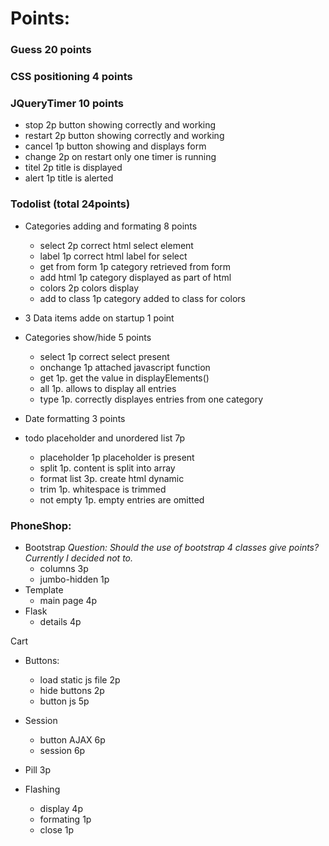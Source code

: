 # Points:
### Guess 20 points

### CSS positioning 4 points

### JQueryTimer 10 points
* stop      2p button showing correctly and working
* restart   2p button showing correctly and working
* cancel    1p button showing and displays form
* change    2p on restart only one timer is running
* titel     2p title is displayed
* alert     1p title is alerted

### Todolist  (total 24points)
- Categories adding and formating 8 points
    * select        2p  correct html select element
    * label         1p  correct html label for select
    * get from form 1p  category retrieved from form  
    * add html      1p  category displayed as part of html
    * colors        2p  colors display 
    * add to class  1p  category added to class for colors

- 3 Data items adde on startup 1 point

- Categories show/hide 5 points
    * select        1p  correct select present
    * onchange      1p  attached javascript function
    * get           1p. get the value in displayElements()
    * all           1p. allows to display all entries
    * type          1p. correctly displayes entries from one category
- Date formatting 3 points
- todo placeholder and unordered list  7p
    * placeholder   1p  placeholder is present
    * split         1p. content is split into array
    * format list   3p. create html dynamic
    * trim          1p. whitespace is trimmed
    * not empty     1p. empty entries are omitted

### PhoneShop:
- Bootstrap *Question: Should the use of bootstrap 4 classes give points? Currently I decided not to.*
    * columns      3p
    * jumbo-hidden 1p
- Template
    * main page    4p
- Flask
    * details<id>  4p

Cart
- Buttons:
    * load static js file 2p
    * hide buttons 2p
    * button js    5p

- Session
    * button AJAX  6p
    * session      6p
- Pill             3p

- Flashing
    * display      4p
    * formating    1p
    * close        1p

